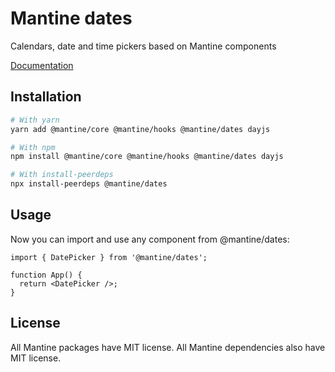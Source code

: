 # Mantine dates

Calendars, date and time pickers based on Mantine components

[Documentation](https://mantine.dev/dates/getting-started/)

## Installation

```sh
# With yarn
yarn add @mantine/core @mantine/hooks @mantine/dates dayjs

# With npm
npm install @mantine/core @mantine/hooks @mantine/dates dayjs

# With install-peerdeps
npx install-peerdeps @mantine/dates
```

## Usage

Now you can import and use any component from @mantine/dates:

```tsx
import { DatePicker } from '@mantine/dates';

function App() {
  return <DatePicker />;
}
```

## License

All Mantine packages have MIT license. All Mantine dependencies also have MIT license.
